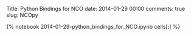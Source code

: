 Title: Python Bindings for NCO
date: 2014-01-29 00:00
comments: true
slug: NCOpy

{% notebook 2014-01-29-python_bindings_for_NCO.ipynb cells[:] %}
